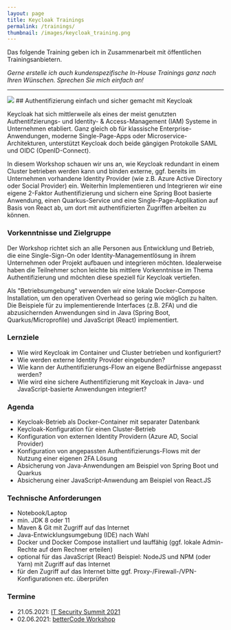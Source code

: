 ```yaml
---
layout: page
title: Keycloak Trainings
permalink: /trainings/
thumbnail: /images/keycloak_training.png
---
```


Das folgende Training geben ich in Zusammenarbeit mit öffentlichen Trainingsanbietern.

_Gerne erstelle ich auch kundenspezifische In-House Trainings ganz nach Ihren Wünschen. Sprechen Sie mich einfach an!_

---

<img src="{{ page.thumbnail }}" class="postimg"/>
## Authentifizierung einfach und sicher gemacht mit Keycloak

Keycloak hat sich mittlerweile als eines der meist genutzten Authentifzierungs- und Identity- & Access-Management (IAM) Systeme in Unternehmen etabliert. Ganz gleich ob für klassische Enterprise-Anwendungen, moderne Single-Page-Apps oder Microservice-Architekturen, unterstützt Keycloak doch beide gängigen Protokolle SAML und OIDC (OpenID-Connect).

In diesem Workshop schauen wir uns an, wie Keycloak redundant in einem Cluster betrieben werden kann und binden externe, ggf. bereits im Unternehmen vorhandene Identity Provider (wie z.B. Azure Active Directory oder Social Provider) ein. Weiterhin Implementieren und Integrieren wir eine eigene 2-Faktor Authentifizierung und sichern eine Spring Boot basierte Anwendung, einen Quarkus-Service und eine Single-Page-Applikation auf Basis von React ab, um dort mit authentifizierten Zugriffen arbeiten zu können.

### Vorkenntnisse und Zielgruppe

Der Workshop richtet sich an alle Personen aus Entwicklung und Betrieb, die eine Single-Sign-On oder Identity-Managementlösung in ihrem Unternehmen oder Projekt aufbauen und integrieren möchten. Idealerweise haben die Teilnehmer schon leichte bis mittlere Vorkenntnisse im Thema Authentifizierung und möchten diese speziell für Keycloak vertiefen.

Als "Betriebsumgebung" verwenden wir eine lokale Docker-Compose Installation, um den operativen Overhead so gering wie möglich zu halten. Die Beispiele für zu implementierende Interfaces (z.B. 2FA) und die abzusichernden Anwendungen sind in Java (Spring Boot, Quarkus/Microprofile) und JavaScript (React) implementiert.

### Lernziele

* Wie wird Keycloak im Container und Cluster betrieben und konfiguriert?
* Wie werden externe Identity Provider eingebunden?
* Wie kann der Authentifizierungs-Flow an eigene Bedürfnisse angepasst werden?
* Wie wird eine sichere Authentifizierung mit Keycloak in Java- und JavaScript-basierte Anwendungen integriert?

### Agenda

* Keycloak-Betrieb als Docker-Container mit separater Datenbank
* Keycloak-Konfiguration für einen Cluster-Betrieb
* Konfiguration von externen Identity Providern (Azure AD, Social Provider)
* Konfiguration von angepassten Authentifizierungs-Flows mit der Nutzung einer eigenen 2FA Lösung
* Absicherung von Java-Anwendungen am Beispiel von Spring Boot und Quarkus
* Absicherung einer JavaScript-Anwendung am Beispiel von React.JS

### Technische Anforderungen

* Notebook/Laptop
* min. JDK 8 oder 11
* Maven & Git mit Zugriff auf das Internet
* Java-Entwicklungsumgebung (IDE) nach Wahl
* Docker und Docker Compose installiert und lauffähig (ggf. lokale Admin-Rechte auf dem Rechner erteilen)
* optional für das JavaScript (React) Beispiel: NodeJS und NPM (oder Yarn) mit Zugriff auf das Internet
* für den Zugriff auf das Internet bitte ggf. Proxy-/Firewall-/VPN-Konfigurationen etc. überprüfen

### Termine

* 21.05.2021: [IT Security Summit 2021](https://it-security-summit.de/it-security-summit/authentifizierung-einfach-und-sicher-gemacht-mit-keycloak-teil-1/)
* 02.06.2021: [betterCode Workshop](https://api.bettercode.eu/lecture_compact1.php?id=12885&source=0)

